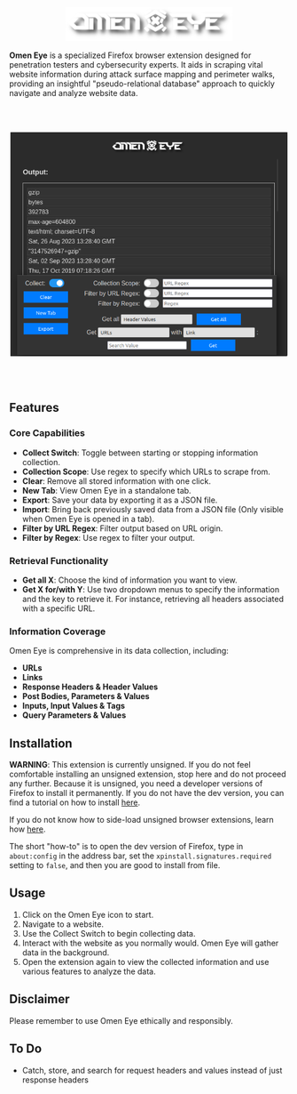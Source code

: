 

<p align="center">
  <img src="./Extension/images/Omen-Eye.png" alt="Omen Eye Logo">
</p>


**Omen Eye** is a specialized Firefox browser extension designed for penetration testers and cybersecurity experts. It aids in scraping vital website information during attack surface mapping and perimeter walks, providing an insightful "pseudo-relational database" approach to quickly navigate and analyze website data.

<br>
<br>

<p align="center">
  <img src="./screenshot1.png" alt="Omen Eye Logo" width="500">
</p>

<br>
<br>

## Features

### Core Capabilities

- **Collect Switch**: Toggle between starting or stopping information collection.
- **Collection Scope**: Use regex to specify which URLs to scrape from.
- **Clear**: Remove all stored information with one click.
- **New Tab**: View Omen Eye in a standalone tab.
- **Export**: Save your data by exporting it as a JSON file.
- **Import**: Bring back previously saved data from a JSON file (Only visible when Omen Eye is opened in a tab).
- **Filter by URL Regex**: Filter output based on URL origin.
- **Filter by Regex**: Use regex to filter your output.

### Retrieval Functionality

- **Get all X**: Choose the kind of information you want to view.
- **Get X for/with Y**: Use two dropdown menus to specify the information and the key to retrieve it. For instance, retrieving all headers associated with a specific URL.

### Information Coverage

Omen Eye is comprehensive in its data collection, including:

- **URLs**
- **Links**
- **Response Headers & Header Values**
- **Post Bodies, Parameters & Values**
- **Inputs, Input Values & Tags**
- **Query Parameters & Values**

## Installation 
**WARNING**: This extension is currently unsigned. If you do not feel comfortable installing an unsigned extension, stop here and do not proceed any further.
Because it is unsigned, you need a developer versions of Firefox to install it permanently. If you do not have the dev version, you can find a tutorial on how to install [here](https://tecadmin.net/install-firefox-developer-edition-on-ubuntu/).

If you do not know how to side-load unsigned browser extensions, learn how [here](https://support.mozilla.org/en-US/kb/add-on-signing-in-firefox?as=u&utm_source=inproduct).

The short "how-to" is to open the dev version of Firefox, type in `about:config` in the address bar, set the `xpinstall.signatures.required` setting to `false`, and then you are good to install from file.

## Usage

1. Click on the Omen Eye icon to start.
2. Navigate to a website.
3. Use the Collect Switch to begin collecting data.
4. Interact with the website as you normally would. Omen Eye will gather data in the background.
5. Open the extension again to view the collected information and use various features to analyze the data.

## Disclaimer

Please remember to use Omen Eye ethically and responsibly.

## To Do
- Catch, store, and search for request headers and values instead of just response headers
